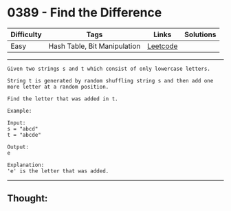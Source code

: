# 0389 - Find the Difference

Difficulty  | Tags | Links | Solutions
----------- | ---- | ----- | -----
Easy | Hash Table, Bit Manipulation | [Leetcode](https://leetcode.com/problems/find-the-difference/description/) |


-----------

```
Given two strings s and t which consist of only lowercase letters.

String t is generated by random shuffling string s and then add one more letter at a random position.

Find the letter that was added in t.

Example:

Input:
s = "abcd"
t = "abcde"

Output:
e

Explanation:
'e' is the letter that was added.
```

-----------

## Thought:
